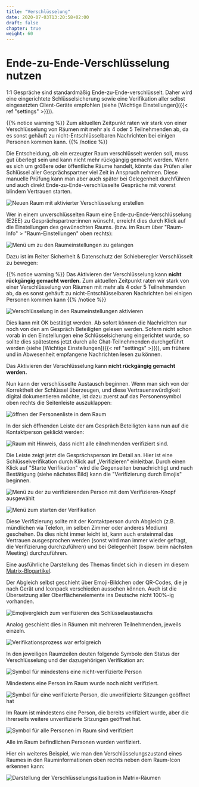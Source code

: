 ```yaml
---
title: "Verschlüsselung"
date: 2020-07-03T13:20:58+02:00
draft: false
chapter: true
weight: 60
---
```


# Ende-zu-Ende-Verschlüsselung nutzen

1:1 Gespräche sind standardmäßig Ende-zu-Ende-verschlüsselt. Daher wird eine eingerichtete Schlüsselsicherung sowie eine Verifikation aller selbst eingesetzten Client-Geräte empfohlen (siehe [Wichtige Einstellungen]({{< ref "settings" >}})).

{{% notice warning %}}
Zum aktuellen Zeitpunkt raten wir stark von einer Verschlüsselung von Räumen mit mehr als 4 oder 5 Teilnehmenden ab, da es sonst gehäuft zu nicht-Entschlüsselbaren Nachrichten bei einigen Personen kommen kann.
{{% /notice %}}

Die Entscheidung, ob ein erzeugter Raum verschlüsselt werden soll, muss gut überlegt sein und kann nicht mehr rückgängig gemacht werden. Wenn es sich um größere oder öffentliche Räume handelt, könnte das Prüfen aller Schlüssel aller Gesprächspartner viel Zeit in Anspruch nehmen. Diese manuelle Prüfung kann man aber auch später bei Gelegenheit durchführen und auch direkt Ende-zu-Ende-verschlüsselte Gespräche mit vorerst blindem Vertrauen starten.

![Neuen Raum mit aktivierter Verschlüsselung erstellen](/images/01_Create-Room-wE2E_de.png)

Wer in einem unverschlüsselten Raum eine Ende-zu-Ende-Verschlüsselung (E2EE) zu Gesprächspartner:innen wünscht, erreicht dies durch Klick auf die Einstellungen des gewünschten Raums. (bzw. im Raum über "Raum-Info" > "Raum-Einstellungen" oben rechts):

![Menü um zu den Raumeinstellungen zu gelangen](/images/02_Roomsettings_de.png)

Dazu ist im Reiter Sicherheit & Datenschutz der Schieberegler Verschlüsselt zu bewegen:

{{% notice warning %}}
Das Aktivieren der Verschlüsselung kann **nicht rückgängig gemacht werden.** Zum aktuellen Zeitpunkt raten wir stark von einer Verschlüsselung von Räumen mit mehr als 4 oder 5 Teilnehmenden ab, da es sonst gehäuft zu nicht-Entschlüsselbaren Nachrichten bei einigen Personen kommen kann
{{% /notice %}}


![Verschlüsselung in den Raumeinstellungen aktivieren](/images/03_Roome2e_de.png)

Dies kann mit OK bestätigt werden. Ab sofort können die Nachrichten nur noch von den am Gespräch Beteiligten gelesen werden. Sofern nicht schon vorab in den Einstellungen eine Schlüsselsicherung eingerichtet wurde, so sollte dies spätestens jetzt durch alle Chat-Teilnehmenden durchgeführt werden (siehe [Wichtige Einstellungen]({{< ref "settings" >}})), um frühere und in Abwesenheit empfangene Nachrichten lesen zu können.

Das Aktivieren der Verschlüsselung kann **nicht rückgängig gemacht werden.**

Nun kann der verschlüsselte Austausch beginnen. Wenn man sich von der Korrektheit der Schlüssel überzeugen, und diese Vertrauenswürdigkeit digital dokumentieren möchte, ist dazu zuerst auf das Personensymbol oben rechts die Seitenleiste auszuklappen:

![öffnen der Personenliste in dem Raum](/images/04_RoomPeople_de.png)

In der sich öffnenden Leiste der am Gespräch Beteiligten kann nun auf die Kontaktperson geklickt werden:

![Raum mit Hinweis, dass nicht alle eilnehmenden verifiziert sind.](/images/05_People-Unverified_de.png)

Die Leiste zeigt jetzt die Gesprächsperson im Detail an. Hier ist eine Schlüsselverifikation durch Klick auf „Verifizieren“ einleitbar. Durch einen Klick auf "Starte Verifikation" wird die Gegenseiten benachrichtigt und nach Bestätigung (siehe nächstes Bild) kann die "Verifizierung durch Emojis" beginnen.

![Menü zu der zu verifizierenden Person mit dem Verifizieren-Knopf ausgewählt](/images/06_E2EE_Verify_de.png)

![Menü zum starten der Verifikation](/images/07_E2EE_Accept_de.png)

Diese Verifizierung sollte mit der Kontaktperson durch Abgleich (z.B. mündlichen via Telefon, im selben Zimmer oder anderes Medium) geschehen. Da dies nicht immer leicht ist, kann auch ersteinmal das Vertrauen ausgesprochen werden (sonst wird man immer wieder gefragt, die Verifizierung durchzuführen) und bei Gelegenheit (bspw. beim nächsten Meeting) durchzuführen.

Eine ausführliche Darstellung des Themas findet sich in diesem im diesem [Matrix-Blogartikel](https://blog.riot.im/e2e-encryption-by-default-cross-signing-is-here).

Der Abgleich selbst geschieht über Emoji-Bildchen oder QR-Codes, die je nach Gerät und Iconpack verschieden aussehen können. Auch ist die Übersetzung aller Oberflächenelemente ins Deutsche nicht 100%-ig vorhanden.

![Emojivergleich zum verifizieren des Schlüsselaustauschs](/images/16_E2EE.png)

Analog geschieht dies in Räumen mit mehreren Teilnehmenden, jeweils einzeln.

![Verifikationsprozess war erfolgreich](/images/08_Verified_de.png)

In den jeweiligen Raumzeilen deuten folgende Symbole den Status der Verschlüsselung und der dazugehörigen Verifikation an:

![Symbol für mindestens eine nicht-verifizierte Person](/images/gray.png)

Mindestens eine Person im Raum wurde noch nicht verifiziert.

![Symbol für eine verifizierte Person, die unverifizierte Sitzungen geöffnet hat](/images/unverified.png)

Im Raum ist mindestens eine Person, die bereits verifiziert wurde, aber die ihrerseits weitere unverifizierte Sitzungen geöffnet hat.

![Symbol für alle Personen im Raum sind verifiziert](/images/green.png)

Alle im Raum befindlichen Personen wurden verifiziert.

Hier ein weiteres Beispiel, wie man den Verschlüsselungszustand eines Raumes in den Rauminformationen oben rechts neben dem Raum-Icon erkennen kann:

![Darstellung der Verschlüsselungssituation in Matrix-Räumen](/images/room_security_status.png)


